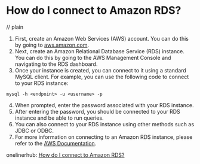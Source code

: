 # How do I connect to Amazon RDS?
// plain

1. First, create an Amazon Web Services (AWS) account. You can do this by going to [aws.amazon.com](https://aws.amazon.com/).
2. Next, create an Amazon Relational Database Service (RDS) instance. You can do this by going to the AWS Management Console and navigating to the RDS dashboard.
3. Once your instance is created, you can connect to it using a standard MySQL client. For example, you can use the following code to connect to your RDS instance:

```
mysql -h <endpoint> -u <username> -p
```

4. When prompted, enter the password associated with your RDS instance.
5. After entering the password, you should be connected to your RDS instance and be able to run queries.
6. You can also connect to your RDS instance using other methods such as JDBC or ODBC.
7. For more information on connecting to an Amazon RDS instance, please refer to the [AWS Documentation](https://docs.aws.amazon.com/AmazonRDS/latest/UserGuide/USER_ConnectToInstance.html).

onelinerhub: [How do I connect to Amazon RDS?](https://onelinerhub.com/amazon-redshift/how-do-i-connect-to-amazon-rds)